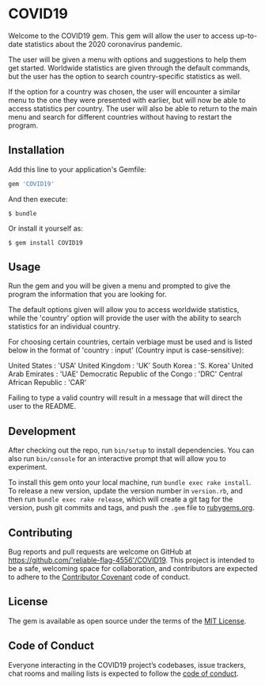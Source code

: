# COVID19

Welcome to the COVID19 gem. This gem will allow the user to access up-to-date statistics about the 2020 coronavirus pandemic.

The user will be given a menu with options and suggestions to help them get started.
Worldwide statistics are given through the default commands, but the user has the option to search country-specific statistics as well.

If the option for a country was chosen, the user will encounter a similar menu to the one they were presented with earlier, but will now be able to access statistics per country.
The user will also be able to return to the main menu and search for different countries without having to restart the program.

## Installation

Add this line to your application's Gemfile:

```ruby
gem 'COVID19'
```

And then execute:

    $ bundle

Or install it yourself as:

    $ gem install COVID19

## Usage

Run the gem and you will be given a menu and prompted to give the program the information that you are looking for.

The default options given will allow you to access worldwide statistics, while the 'country' option will provide the user with the ability to search statistics for an individual country.

For choosing certain countries, certain verbiage must be used and is listed below in the format of 'country : input' (Country input is case-sensitive):

United States : 'USA'
United Kingdom : 'UK'
South Korea : 'S. Korea'
United Arab Emirates : 'UAE'
Democratic Republic of the Congo : 'DRC'
Central African Republic : 'CAR'

Failing to type a valid country will result in a message that will direct the user to the README.



## Development

After checking out the repo, run `bin/setup` to install dependencies. You can also run `bin/console` for an interactive prompt that will allow you to experiment.

To install this gem onto your local machine, run `bundle exec rake install`. To release a new version, update the version number in `version.rb`, and then run `bundle exec rake release`, which will create a git tag for the version, push git commits and tags, and push the `.gem` file to [rubygems.org](https://rubygems.org).

## Contributing

Bug reports and pull requests are welcome on GitHub at https://github.com/'reliable-flag-4556'/COVID19. This project is intended to be a safe, welcoming space for collaboration, and contributors are expected to adhere to the [Contributor Covenant](http://contributor-covenant.org) code of conduct.

## License

The gem is available as open source under the terms of the [MIT License](https://opensource.org/licenses/MIT).

## Code of Conduct

Everyone interacting in the COVID19 project’s codebases, issue trackers, chat rooms and mailing lists is expected to follow the [code of conduct](https://github.com/'reliable-flag-4556'/COVID19/blob/master/CODE_OF_CONDUCT.md).
